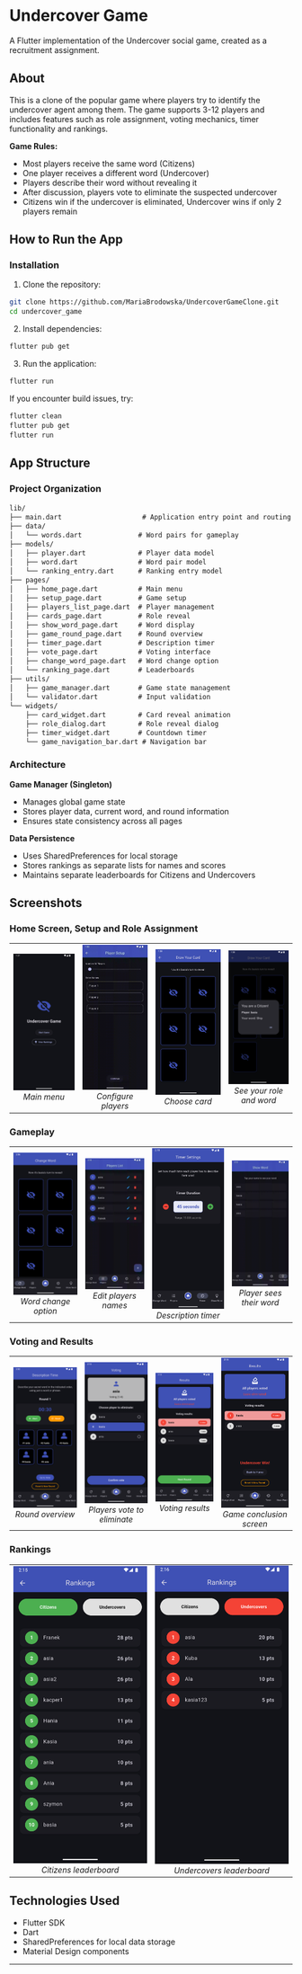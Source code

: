 # Undercover Game

A Flutter implementation of the Undercover social game, created as a recruitment assignment.

## About

This is a clone of the popular game where players try to identify the undercover agent among them. The game supports 3-12 players and includes features such as role assignment, voting mechanics, timer functionality and rankings.

**Game Rules:**

- Most players receive the same word (Citizens)
- One player receives a different word (Undercover)
- Players describe their word without revealing it
- After discussion, players vote to eliminate the suspected undercover
- Citizens win if the undercover is eliminated, Undercover wins if only 2 players remain

## How to Run the App

### Installation

1. Clone the repository:

```bash
git clone https://github.com/MariaBrodowska/UndercoverGameClone.git
cd undercover_game
```

2. Install dependencies:

```bash
flutter pub get
```

3. Run the application:

```bash
flutter run
```

If you encounter build issues, try:

```bash
flutter clean
flutter pub get
flutter run
```

## App Structure

### Project Organization

```
lib/
├── main.dart                    # Application entry point and routing
├── data/
│   └── words.dart              # Word pairs for gameplay
├── models/
│   ├── player.dart             # Player data model
│   ├── word.dart               # Word pair model
│   └── ranking_entry.dart      # Ranking entry model
├── pages/
│   ├── home_page.dart          # Main menu
│   ├── setup_page.dart         # Game setup
│   ├── players_list_page.dart  # Player management
│   ├── cards_page.dart         # Role reveal
│   ├── show_word_page.dart     # Word display
│   ├── game_round_page.dart    # Round overview
│   ├── timer_page.dart         # Description timer
│   ├── vote_page.dart          # Voting interface
│   ├── change_word_page.dart   # Word change option
│   └── ranking_page.dart       # Leaderboards
├── utils/
│   ├── game_manager.dart       # Game state management
│   └── validator.dart          # Input validation
└── widgets/
    ├── card_widget.dart        # Card reveal animation
    ├── role_dialog.dart        # Role reveal dialog
    ├── timer_widget.dart       # Countdown timer
    └── game_navigation_bar.dart # Navigation bar
```

### Architecture

**Game Manager (Singleton)**

- Manages global game state
- Stores player data, current word, and round information
- Ensures state consistency across all pages

**Data Persistence**

- Uses SharedPreferences for local storage
- Stores rankings as separate lists for names and scores
- Maintains separate leaderboards for Citizens and Undercovers

## Screenshots

### Home Screen, Setup and Role Assignment

<table>
  <tr>
    <td align="center">
      <img src="screenshots/home_page.png" alt="Home Screen" width="200"/>
      <br>
      <em>Main menu</em>
    </td>
    <td align="center">
      <img src="screenshots/players_list_page.gif" alt="Setup Page" width="180"/>
      <br>
      <em>Configure players</em>
    </td>
    <td align="center">
      <img src="screenshots/cards_page.png" alt="Cards Page" width="200"/>
      <br>
      <em>Choose card</em>
    </td>
    <td align="center">
      <img src="screenshots/cards_page_show.png" alt="Role Reveal" width="200"/>
      <br>
      <em>See your role and word</em>
    </td>
  </tr>
</table>

### Gameplay

<table>
  <tr>
    <td align="center">
      <img src="screenshots/change_word_page.png" alt="Change Word" width="200"/>
      <br>
      <em>Word change option</em>
    </td>
    <td align="center">
      <img src="screenshots/names_list_page.gif" alt="Current Players" width="180"/>
      <br>
      <em>Edit players names</em>
    </td>
    <td align="center">
      <img src="screenshots/timer_page.png" alt="Timer" width="200"/>
      <br>
      <em>Description timer</em>
    </td>
    <td align="center">
      <img src="screenshots/show_word_page.gif" alt="Word Display" width="180"/>
      <br>
      <em>Player sees their word</em>
    </td>
  </tr>
</table>

### Voting and Results

<table>
  <tr>
    <td align="center">
      <img src="screenshots/game_round_page.png" alt="Game Round" width="200"/>
      <br>
      <em>Round overview</em>
    </td>
    <td align="center">
      <img src="screenshots/vote_page.png" alt="Voting" width="200"/>
      <br>
      <em>Players vote to eliminate</em>
    </td>
    <td align="center">
      <img src="screenshots/vote_results.png" alt="Results" width="200"/>
      <br>
      <em>Voting results</em>
    </td>
    <td align="center">
      <img src="screenshots/win_screen.png" alt="Winner" width="200"/>
      <br>
      <em>Game conclusion screen</em>
    </td>
  </tr>
</table>

### Rankings

<table>
  <tr>
    <td align="center">
      <img src="screenshots/ranking_page.png" alt="Citizens Rankings" width="250"/>
      <br>
      <em>Citizens leaderboard</em>
    </td>
    <td align="center">
      <img src="screenshots/ranking_page2.png" alt="Undercovers Rankings" width="250"/>
      <br>
      <em>Undercovers leaderboard</em>
    </td>
  </tr>
</table>

## Technologies Used

- Flutter SDK
- Dart
- SharedPreferences for local data storage
- Material Design components

---
